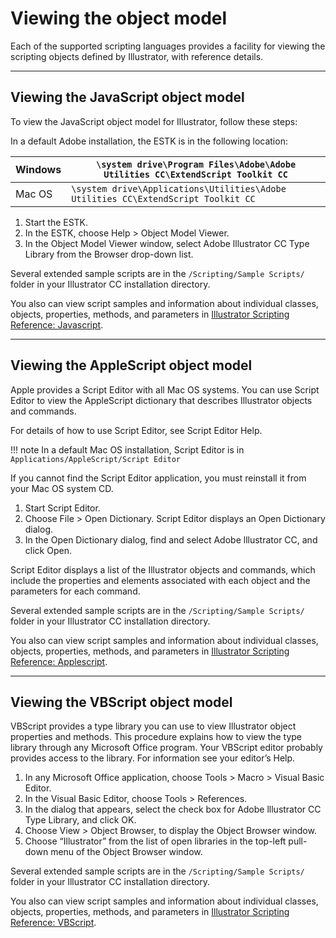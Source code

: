 # Viewing the object model

Each of the supported scripting languages provides a facility for viewing the scripting objects defined by Illustrator, with reference details.

---

## Viewing the JavaScript object model

To view the JavaScript object model for Illustrator, follow these steps:

In a default Adobe installation, the ESTK is in the following location:

| Windows   | `\system drive\Program Files\Adobe\Adobe Utilities CC\ExtendScript Toolkit CC`    |
|-----------|-----------------------------------------------------------------------------------|
| Mac OS    | `\system drive\Applications\Utilities\Adobe Utilities CC\ExtendScript Toolkit CC` |
1. Start the ESTK.
2. In the ESTK, choose Help > Object Model Viewer.
3. In the Object Model Viewer window, select Adobe lllustrator CC Type Library from the Browser drop-down list.

Several extended sample scripts are in the `/Scripting/Sample Scripts/` folder in your Illustrator CC installation directory.

You also can view script samples and information about individual classes, objects, properties, methods, and parameters in [Illustrator Scripting Reference: Javascript](../scriptingJavascript/forMoreInfo.md#scriptingjavascript-formoreinfo).

---

## Viewing the AppleScript object model

Apple provides a Script Editor with all Mac OS systems. You can use Script Editor to view the AppleScript dictionary that describes Illustrator objects and commands.

For details of how to use Script Editor, see Script Editor Help.

!!! note
    In a default Mac OS installation, Script Editor is in `Applications/AppleScript/Script Editor`

If you cannot find the Script Editor application, you must reinstall it from your Mac OS system CD.

1. Start Script Editor.
2. Choose File > Open Dictionary. Script Editor displays an Open Dictionary dialog.
3. In the Open Dictionary dialog, find and select Adobe lllustrator CC, and click Open.

Script Editor displays a list of the Illustrator objects and commands, which include the properties and elements associated with each object and the parameters for each command.

Several extended sample scripts are in the `/Scripting/Sample Scripts/` folder in your Illustrator CC installation directory.

You also can view script samples and information about individual classes, objects, properties, methods, and parameters in [Illustrator Scripting Reference: Applescript](../scriptingApplescript/forMoreInfo.md#scriptingapplescript-formoreinfo).

---

## Viewing the VBScript object model

VBScript provides a type library you can use to view Illustrator object properties and methods. This procedure explains how to view the type library through any Microsoft Office program. Your VBScript editor probably provides access to the library. For information see your editor’s Help.

1. In any Microsoft Office application, choose Tools > Macro > Visual Basic Editor.
2. In the Visual Basic Editor, choose Tools > References.
3. In the dialog that appears, select the check box for Adobe lllustrator CC Type Library, and click OK.
4. Choose View > Object Browser, to display the Object Browser window.
5. Choose “Illustrator” from the list of open libraries in the top-left pull-down menu of the Object Browser window.

Several extended sample scripts are in the `/Scripting/Sample Scripts/` folder in your lllustrator CC installation directory.

You also can view script samples and information about individual classes, objects, properties, methods, and parameters in [Illustrator Scripting Reference: VBScript](../scriptingVBScript/forMoreInfo.md#scriptingvbscript-formoreinfo).
